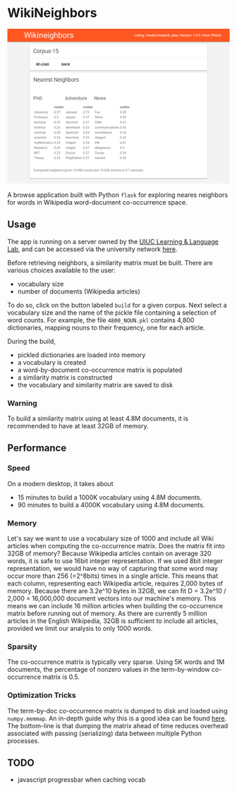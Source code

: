# WikiNeighbors

![Example Screenshot](example.png)

A browse application built with Python `flask` for exploring neares neighbors for words in Wikipedia word-document co-occurrence space. 

## Usage

The app is running on a server owned by the [UIUC Learning & Language Lab](http://learninglanguagelab.org/), and can be accessed via the university network [here](http://130.126.181.53:5000/).

Before retrieving neighbors, a similarity matrix must be built.
There are various choices available to the user:
* vocabulary size
* number of documents (Wikipedia articles)

To do so, click on the button labeled `build` for a given corpus.
Next select a vocabulary size and the name of the pickle file containing a selection of word counts.
For example, the file `4800_NOUN.pkl` contains 4,800 dictionaries, mapping nouns to their frequency, one for each article.

During the build,
* pickled dictionaries are loaded into memory
* a vocabulary is created
* a word-by-document co-occurrence matrix is populated 
* a similarity matrix is constructed
* the vocabulary and similarity matrix are saved to disk 

### Warning

To build a similarity matrix using at least 4.8M documents, it is recommended to have at least 32GB of memory.

## Performance

### Speed

On a modern desktop, it takes about 
* 15 minutes to build a 1000K vocabulary using 4.8M documents. 
* 90 minutes to build a 4000K vocabulary using 4.8M documents. 

### Memory

Let's say we want to use a vocabulary size of 1000 and include all Wiki articles when computing the co-occurrence matrix.
Does the matrix fit into 32GB of memory?
Because Wikipedia articles contain on average 320 words, it is safe to use 16bit integer representation.
If we used 8bit integer representation, we would have no way of capturing that some word may occur more than 256 (=2^8bits) times in a single article.
This means that each column, representing each Wikipedia article, requires 2,000 bytes of memory. 
Because there are 3.2e^10 bytes in 32GB, we can fit D = 3.2e^10 / 2,000 = 16,000,000 document vectors into our machine's memory. 
This means we can include 16 million articles when building the co-occurrence matrix before running out of memory.
As there are currently 5 million articles in the English Wikipedia, 32GB is sufficient to include all articles, provided we limit our analysis to only 1000 words.

### Sparsity

The co-occurrence matrix is typically very sparse. Using 5K words and 1M documents, 
the percentage of nonzero values in the term-by-window co-occurrence matrix is 0.5.

### Optimization Tricks

The term-by-doc co-occurrence matrix is dumped to disk and loaded using `numpy.memmap`.
An in-depth guide why this is a good idea can be found [here](https://joblib.readthedocs.io/en/latest/auto_examples/parallel_memmap.html).
The bottom-line is that dumping the matrix ahead of time reduces overhead associated with passing (serializing) data between multiple Python processes.  


## TODO

* javascript progressbar when caching vocab
